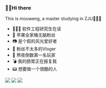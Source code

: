 ### 🙌🏻Hi there 

<!--
**mouweng/mouweng** is a ✨ _special_ ✨ repository because its `README.md` (this file) appears on your GitHub profile.

Here are some ideas to get you started:

- 🔭 I’m currently working on ...
- 🌱 I’m currently learning ...
- 👯 I’m looking to collaborate on ...
- 🤔 I’m looking for help with ...
- 💬 Ask me about ...
- 📫 How to reach me: ...
- 😄 Pronouns: ...
- ⚡ Fun fact: ...
-->

This is mouweng, a master studying in ZJU🙋🏻‍♂️

- 👨🏻‍💻 软件工程研究生在读
-      苹果全家桶无脑粉丝
- 📷 是个假的风光爱好者
- 💬 粉丝不太多的Vloger
- 🥇 熬夜倒数第一名玩家
- 💣 我的肠胃正在报复我
- 📟 想要做一个很酷的人

[![](https://img.shields.io/badge/dynamic/json?color=ff69b4&label=Bilibili&query=%24.data.totalSubs&url=https%3A%2F%2Fapi.spencerwoo.com%2Fsubstats%2F%3Fsource%3Dbilibili%26queryKey%3D287263504&logo=Bilibili&link=https://space.bilibili.com/287263504)](https://space.bilibili.com/287263504)  [![](https://img.shields.io/badge/dynamic/json?color=ee0000&label=Weibo&query=%24.data.totalSubs&url=https%3A%2F%2Fapi.spencerwoo.com%2Fsubstats%2F%3Fsource%3Dweibo%26queryKey%3D6226103853&logo=Sina%20Weibo&link=https://weibo.com/u/6226103853)](https://weibo.com/u/6226103853)  [![](https://img.shields.io/badge/dynamic/json?color=success&label=GitHub&query=%24.data.totalSubs&url=https%3A%2F%2Fapi.spencerwoo.com%2Fsubstats%2F%3Fsource%3Dgithub%26queryKey%3Dmouweng&logo=GitHub&link=https://github.com/mouweng)](https://github.com/mouweng)

